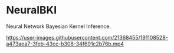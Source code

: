 # NeuralBKI
Neural Network Bayesian Kernel Inference.


https://user-images.githubusercontent.com/21368455/191108528-a473aea7-3feb-43cc-b308-34f691c2b76b.mp4

